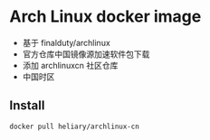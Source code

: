 # Arch Linux docker image

* 基于 finalduty/archlinux
* 官方仓库中国镜像源加速软件包下载
* 添加 archlinuxcn 社区仓库
* 中国时区

## Install

    docker pull heliary/archlinux-cn
